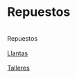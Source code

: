 # Repuestos
</br>
Repuestos</br>
<br><a href="https://github.com/RoyalPatosMedellin/Repuestos/blob/main/Llantas.MD">Llantas</a></br>
<br><a href="https://github.com/RoyalPatosMedellin/Repuestos/blob/main/Talleres.md">Talleres</a></br>
